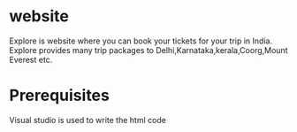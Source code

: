 # website
Explore is website where you can book your tickets for your trip in India. Explore provides many trip packages to Delhi,Karnataka,kerala,Coorg,Mount Everest etc.
# Prerequisites
Visual studio is used to write the html code
